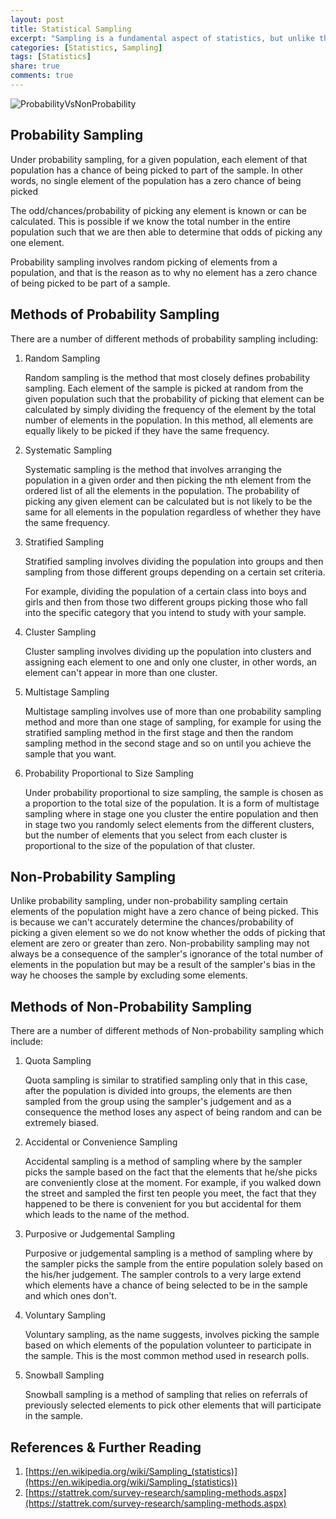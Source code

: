 ```yaml
---
layout: post
title: Statistical Sampling
excerpt: "Sampling is a fundamental aspect of statistics, but unlike the other methods of data collection, sampling involves choosing a method of sampling which further influences the data that you will result with. There are two major categories in sampling: probability and non-probability sampling."
categories: [Statistics, Sampling]
tags: [Statistics]
share: true
comments: true
---
```

![ProbabilityVsNonProbability](probability-vs-non-probability-sampling.jpg)

## Probability Sampling

Under probability sampling, for a given population, each element of that population has a chance of being picked to part of the sample. In other words, no single element of the population has a zero chance of being picked

The odd/chances/probability of picking any element is known or can be calculated. This is possible if we know the total number in the entire population such that we are then able to determine that odds of picking any one element.

Probability sampling involves random picking of elements from a population, and that is the reason as to why no element has a zero chance of being picked to be part of a sample. 


##  Methods of Probability Sampling

There are a number of different methods of probability sampling including:

1. Random Sampling

    Random sampling is the method that most closely defines probability sampling. Each element of the sample is picked at random from the given population such that the probability of picking that element can be calculated by simply dividing the frequency of the element by the total number of elements in the population. In this method, all elements are equally likely to be picked if they have the same frequency.

2. Systematic Sampling

    Systematic sampling is the method that involves arranging the population in a given order and then picking the nth element from the ordered list of all the elements in the population. The probability of picking any given element can be calculated but is not likely to be the same for all elements in the population regardless of whether they have the same frequency.

3. Stratified Sampling

    Stratified sampling involves dividing the population into groups and then sampling from those different groups depending on a certain set criteria.

    For example, dividing the population of a certain class into boys and girls and then from those two different groups picking those who fall into the specific category that you intend to study with your sample.

4. Cluster Sampling

    Cluster sampling involves dividing up the population into clusters and assigning each element to one and only one cluster, in other words, an element can't appear in more than one cluster.

5. Multistage Sampling

    Multistage sampling involves use of more than one probability sampling method and more than one stage of sampling, for example for using the stratified sampling method in the first stage and then the random sampling method in the second stage and so on until you achieve the sample that you want.

6. Probability Proportional to Size Sampling

    Under probability proportional to size sampling, the sample is chosen as a proportion to the total size of the population. It is a form of multistage sampling where in stage one you cluster the entire population and then in stage two you randomly select elements from the different clusters, but the number of elements that you select from each cluster is proportional to the size of the population of that cluster.




##  Non-Probability Sampling

Unlike probability sampling, under non-probability sampling certain elements of the population might have a zero chance of being picked. This is because we can't accurately determine the chances/probability of picking a given element so we do not know whether the odds of picking that element are zero or greater than zero. Non-probability sampling may not always be a consequence of the sampler's ignorance of the total number of elements in the population but may be a result of the sampler's bias in the way he chooses the sample by excluding some elements.

##  Methods of Non-Probability Sampling

 There are a number of different methods of Non-probability sampling which include:

1. Quota Sampling

    Quota sampling is similar to stratified sampling only that in this case, after the population is divided into groups, the elements are then sampled from the group using the sampler's judgement and as a consequence the method loses any aspect of being random and can be extremely biased.

2. Accidental or Convenience Sampling

    Accidental sampling is a method of sampling where by the sampler picks the sample based on the fact that the elements that he/she picks are conveniently close at the moment. For example, if you walked down the street and sampled the first ten people you meet, the fact that they happened to be there is convenient for you but accidental for them which leads to the name of the method.

3. Purposive or Judgemental Sampling

    Purposive or judgemental sampling is a method of sampling where by the sampler picks the sample from the entire population solely based on the his/her judgement. The sampler controls to a very large extend which elements have a chance of being selected to be in the sample and which ones don't.

4. Voluntary Sampling

    Voluntary sampling, as the name suggests, involves picking the sample based on which elements of the population volunteer to participate in the sample. This is the most common method used in research polls.

5. Snowball Sampling

    Snowball sampling is a method of sampling that relies on referrals of previously selected elements to pick other elements that will participate in the sample.


## References & Further Reading
1. [https://en.wikipedia.org/wiki/Sampling_(statistics)](https://en.wikipedia.org/wiki/Sampling_(statistics))
2. [https://stattrek.com/survey-research/sampling-methods.aspx](https://stattrek.com/survey-research/sampling-methods.aspx)
